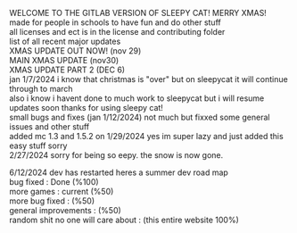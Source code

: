 WELCOME TO THE GITLAB VERSION OF SLEEPY CAT! MERRY XMAS!<br>
made for people in schools to have fun and do other stuff<br>
all licenses and ect is in the license and contributing folder<br>
list of all recent major updates<br>
XMAS UPDATE OUT NOW! (nov 29)<br>
MAIN XMAS UPDATE (nov30)<br>
XMAS UPDATE PART 2 (DEC 6)<br>
jan 1/7/2024 i know that christmas is "over" but on sleepycat it will continue through to march<br>
also i know i havent done to much work to sleepycat but i will resume updates soon thanks for using sleepy cat!<br>
small bugs and fixes (jan 1/12/2024) not much but fixxed some general issues and other stuff<br>
added mc 1.3 and 1.5.2 on 1/29/2024 yes im super lazy and just added this easy stuff sorry<br>
2/27/2024 sorry for being so eepy. the snow is now gone.


6/12/2024 dev has restarted heres a summer dev road map<br>
bug fixed : Done (%100)<br>
more games : current (%50)<br>
more bug fixed : (%50) <br>
general improvements : (%50)<br>
random shit no one will care about : (this entire website 100%) <br>